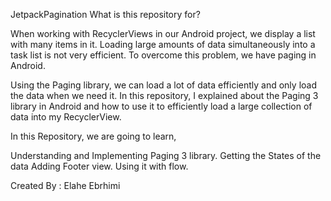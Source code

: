 JetpackPagination
What is this repository for?

When working with RecyclerViews in our Android project, we display a list with many items in it. Loading large amounts of data simultaneously into a task list is not very efficient. To overcome this problem, we have paging in Android.

Using the Paging library, we can load a lot of data efficiently and only load the data when we need it. In this repository, I explained about the Paging 3 library in Android and how to use it to efficiently load a large collection of data into my RecyclerView.

In this Repository, we are going to learn,

Understanding and Implementing Paging 3 library. Getting the States of the data Adding Footer view. Using it with flow.

Created By : Elahe Ebrhimi
